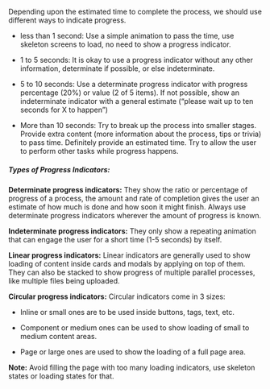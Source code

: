 Depending upon the estimated time to complete the process, we should use different ways to indicate progress. 

- less than 1 second: Use a simple animation to pass the time, use skeleton screens to load, no need to show a progress indicator. 

- 1 to 5 seconds: It is okay to use a progress indicator without any other information, determinate if possible, or else indeterminate. 

- 5 to 10 seconds: Use a determinate progress indicator with progress percentage (20%) or value (2 of 5 items). If not possible, show an indeterminate indicator with a general estimate (“please wait up to ten seconds for X to happen”) 

- More than 10 seconds: Try to break up the process into smaller stages. Provide extra content (more information about the process, tips or trivia) to pass time. Definitely provide an estimated time. Try to allow the user to perform other tasks while progress happens. 

##### Types of Progress Indicators:

**Determinate progress indicators:** They show the ratio or percentage of progress of a process, the amount and rate of completion gives the user an estimate of how much is done and how soon it might finish. Always use determinate progress indicators wherever the amount of progress is known. 

**Indeterminate progress indicators:** They only show a repeating animation that can engage the user for a short time (1-5 seconds) by itself. 

**Linear progress indicators:** Linear indicators are generally used to show loading of content inside cards and modals by applying on top of them. They can also be stacked to show progress of multiple parallel processes, like multiple files being uploaded. 

 
**Circular progress indicators:** Circular indicators come in 3 sizes:  

- Inline or small ones are to be used inside buttons, tags, text, etc.  

- Component or medium ones can be used to show loading of small to medium content areas. 

- Page or large ones are used to show the loading of a full page area. 

**Note:** Avoid filling the page with too many loading indicators, use skeleton states or loading states for that. 